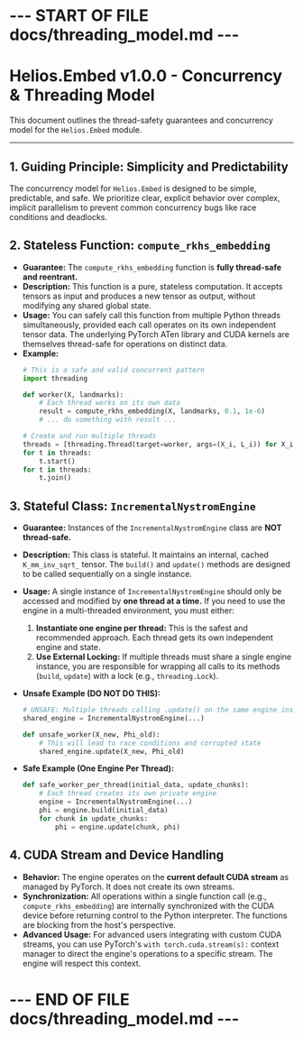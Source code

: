 # --- START OF FILE docs/threading_model.md ---
# Helios.Embed v1.0.0 - Concurrency & Threading Model

This document outlines the thread-safety guarantees and concurrency model for the `Helios.Embed` module.

---

## 1. Guiding Principle: Simplicity and Predictability

The concurrency model for `Helios.Embed` is designed to be simple, predictable, and safe. We prioritize clear, explicit behavior over complex, implicit parallelism to prevent common concurrency bugs like race conditions and deadlocks.

## 2. Stateless Function: `compute_rkhs_embedding`

*   **Guarantee:** The `compute_rkhs_embedding` function is **fully thread-safe and reentrant.**
*   **Description:** This function is a pure, stateless computation. It accepts tensors as input and produces a new tensor as output, without modifying any shared global state.
*   **Usage:** You can safely call this function from multiple Python threads simultaneously, provided each call operates on its own independent tensor data. The underlying PyTorch ATen library and CUDA kernels are themselves thread-safe for operations on distinct data.
*   **Example:**
    ```python
    # This is a safe and valid concurrent pattern
    import threading
    
    def worker(X, landmarks):
        # Each thread works on its own data
        result = compute_rkhs_embedding(X, landmarks, 0.1, 1e-6)
        # ... do something with result ...

    # Create and run multiple threads
    threads = [threading.Thread(target=worker, args=(X_i, L_i)) for X_i, L_i in data_chunks]
    for t in threads:
        t.start()
    for t in threads:
        t.join()
    ```

## 3. Stateful Class: `IncrementalNystromEngine`

*   **Guarantee:** Instances of the `IncrementalNystromEngine` class are **NOT thread-safe.**
*   **Description:** This class is stateful. It maintains an internal, cached `K_mm_inv_sqrt_` tensor. The `build()` and `update()` methods are designed to be called sequentially on a single instance.
*   **Usage:** A single instance of `IncrementalNystromEngine` should only be accessed and modified by **one thread at a time.** If you need to use the engine in a multi-threaded environment, you must either:
    1.  **Instantiate one engine per thread:** This is the safest and recommended approach. Each thread gets its own independent engine and state.
    2.  **Use External Locking:** If multiple threads must share a single engine instance, you are responsible for wrapping all calls to its methods (`build`, `update`) with a lock (e.g., `threading.Lock`).

*   **Unsafe Example (DO NOT DO THIS):**
    ```python
    # UNSAFE: Multiple threads calling .update() on the same engine instance
    shared_engine = IncrementalNystromEngine(...)
    
    def unsafe_worker(X_new, Phi_old):
        # This will lead to race conditions and corrupted state
        shared_engine.update(X_new, Phi_old)
    ```

*   **Safe Example (One Engine Per Thread):**
    ```python
    def safe_worker_per_thread(initial_data, update_chunks):
        # Each thread creates its own private engine
        engine = IncrementalNystromEngine(...)
        phi = engine.build(initial_data)
        for chunk in update_chunks:
            phi = engine.update(chunk, phi)
    ```

## 4. CUDA Stream and Device Handling

*   **Behavior:** The engine operates on the **current default CUDA stream** as managed by PyTorch. It does not create its own streams.
*   **Synchronization:** All operations within a single function call (e.g., `compute_rkhs_embedding`) are internally synchronized with the CUDA device before returning control to the Python interpreter. The functions are blocking from the host's perspective.
*   **Advanced Usage:** For advanced users integrating with custom CUDA streams, you can use PyTorch's `with torch.cuda.stream(s):` context manager to direct the engine's operations to a specific stream. The engine will respect this context.

# --- END OF FILE docs/threading_model.md ---